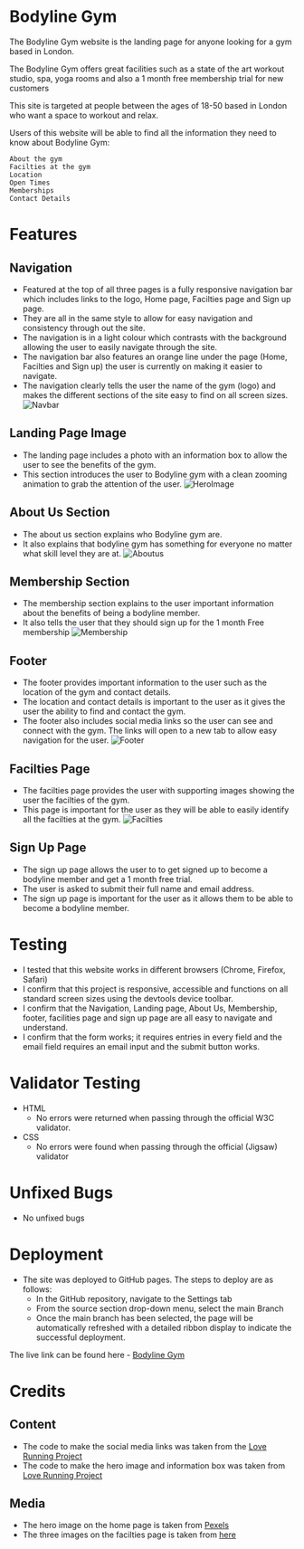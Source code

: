 

# Bodyline Gym

The Bodyline Gym website is the landing page for anyone looking for a gym based in London.

The Bodyline Gym offers great facilities such as a state of the art workout studio, spa, yoga rooms and also a 1 month free membership trial for new customers

This site is targeted at people between the ages of 18-50 based in London who want a space to workout and relax.

Users of this website will be able to find all the information they need to know about Bodyline Gym:

```
About the gym
Facilties at the gym
Location
Open Times
Memberships
Contact Details
```

# Features

## Navigation
   - Featured at the top of all three pages is a fully responsive navigation bar which includes links to the logo, Home page, Facilties page and Sign up page.
   - They are all in the same style to allow for easy navigation and consistency through out the site.
   - The navigation is in a light colour which contrasts with the background allowing the user to easily navigate through the site.
   - The navigation bar also features an orange line under the page (Home, Facilties and Sign up) the user is currently on making it easier to navigate.
   - The navigation clearly tells the user the name of the gym (logo) and makes the different sections of the site easy to find on all screen sizes.
    ![Navbar](../assets/NavBar.png)

## Landing Page Image
   - The landing page includes a photo with an information box to allow the user to see the benefits of the gym.
   - This section introduces the user to Bodyline gym with a clean zooming animation to grab the attention of the user.
   ![HeroImage]()

## About Us Section
   - The about us section explains who Bodyline gym are. 
   - It also explains that bodyline gym has something for everyone no matter what skill level they are at.
   ![Aboutus]()

## Membership Section
   - The membership section explains to the user important information about the benefits of being a bodyline member.
   - It also tells the user that they should sign up for the 1 month Free membership
   ![Membership]()

## Footer
   - The footer provides important information to the user such as the location of the gym and contact details.
   - The location and contact details is important to the user as it gives the user the ability to find and contact the gym.
   - The footer also includes social media links so the user can see and connect with the gym. The links will open to a new tab to allow easy navigation for the user.
   ![Footer]() 

## Facilties Page
   - The facilties page provides the user with supporting images showing the user the facilties of the gym.
   - This page is important for the user as they will be able to easily identify all the facilties at the gym.
   ![Facilties]() 

## Sign Up Page
   - The sign up page allows the user to to get signed up to become a bodyline member and get a 1 month free trial.
   - The user is asked to submit their full name and email address.
   - The sign up page is important for the user as it allows them to be able to become a bodyline member.

# Testing
   - I tested that this website works in different browsers (Chrome, Firefox, Safari)
   - I confirm that this project is responsive, accessible and functions on all standard screen sizes using the devtools device toolbar.
   - I confirm that the Navigation, Landing page, About Us, Membership, footer, facilities page and sign up page are all easy to navigate and understand.
   - I confirm that the form works; it requires entries in every field and the email field requires an email input and the submit button works.

# Validator Testing
   - HTML
      - No errors were returned when passing through the official W3C validator.
   - CSS
      - No errors were found when passing through the official (Jigsaw) validator

# Unfixed Bugs
   - No unfixed bugs

# Deployment
   - The site was deployed to GitHub pages. The steps to deploy are as follows:
      - In the GitHub repository, navigate to the Settings tab
      - From the source section drop-down menu, select the main Branch
      - Once the main branch has been selected, the page will be automatically refreshed with a detailed ribbon display to indicate the successful deployment.
   
   The live link can be found here - [Bodyline Gym](https://faris-07.github.io/Bodyline-Gym/index.html)

# Credits 
## Content
   - The code to make the social media links was taken from the [Love Running Project](https://learn.codeinstitute.net/courses/course-v1:CodeInstitute+LR101+2021_T1/courseware/4a07c57382724cfda5834497317f24d5/e6d4cda2bc08458ba94d2092be9bad3a/)
   - The code to make the hero image and information box was taken from [Love Running Project](https://learn.codeinstitute.net/courses/course-v1:CodeInstitute+LR101+2021_T1/courseware/4a07c57382724cfda5834497317f24d5/6fd29d155c3b42248ff57bae32978a4b/)

## Media
   - The hero image on the home page is taken from [Pexels](https://www.pexels.com/photo/man-lifting-barbel-17840/) 
   - The three images on the facilties page is taken from [here](https://www.thirdspace.london/tower-bridge/)

